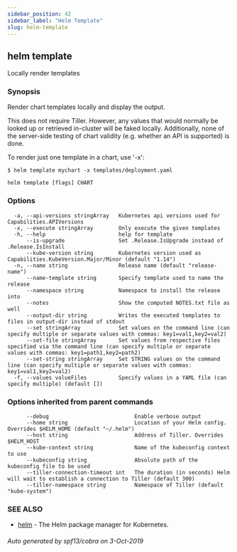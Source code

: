 ```yaml
---
sidebar_position: 42
sidebar_label: "Helm Template"
slug: helm-template
---
```


## helm template

Locally render templates

### Synopsis


Render chart templates locally and display the output.

This does not require Tiller. However, any values that would normally be
looked up or retrieved in-cluster will be faked locally. Additionally, none
of the server-side testing of chart validity (e.g. whether an API is supported)
is done.

To render just one template in a chart, use '-x':

	$ helm template mychart -x templates/deployment.yaml


```
helm template [flags] CHART
```

### Options

```
  -a, --api-versions stringArray   Kubernetes api versions used for Capabilities.APIVersions
  -x, --execute stringArray        Only execute the given templates
  -h, --help                       help for template
      --is-upgrade                 Set .Release.IsUpgrade instead of .Release.IsInstall
      --kube-version string        Kubernetes version used as Capabilities.KubeVersion.Major/Minor (default "1.14")
  -n, --name string                Release name (default "release-name")
      --name-template string       Specify template used to name the release
      --namespace string           Namespace to install the release into
      --notes                      Show the computed NOTES.txt file as well
      --output-dir string          Writes the executed templates to files in output-dir instead of stdout
      --set stringArray            Set values on the command line (can specify multiple or separate values with commas: key1=val1,key2=val2)
      --set-file stringArray       Set values from respective files specified via the command line (can specify multiple or separate values with commas: key1=path1,key2=path2)
      --set-string stringArray     Set STRING values on the command line (can specify multiple or separate values with commas: key1=val1,key2=val2)
  -f, --values valueFiles          Specify values in a YAML file (can specify multiple) (default [])
```

### Options inherited from parent commands

```
      --debug                           Enable verbose output
      --home string                     Location of your Helm config. Overrides $HELM_HOME (default "~/.helm")
      --host string                     Address of Tiller. Overrides $HELM_HOST
      --kube-context string             Name of the kubeconfig context to use
      --kubeconfig string               Absolute path of the kubeconfig file to be used
      --tiller-connection-timeout int   The duration (in seconds) Helm will wait to establish a connection to Tiller (default 300)
      --tiller-namespace string         Namespace of Tiller (default "kube-system")
```

### SEE ALSO

* [helm](./helm.md)	 - The Helm package manager for Kubernetes.

###### Auto generated by spf13/cobra on 3-Oct-2019

